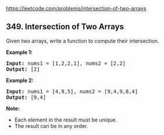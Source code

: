 https://leetcode.com/problems/intersection-of-two-arrays

## 349. Intersection of Two Arrays

<div><p>Given two arrays, write a function to compute their intersection.</p>
<p><strong>Example 1:</strong></p>
<pre><strong>Input: </strong>nums1 = <span id="example-input-1-1">[1,2,2,1]</span>, nums2 = <span id="example-input-1-2">[2,2]</span>
<strong>Output: </strong><span id="example-output-1">[2]</span>
</pre>
<div>
<p><strong>Example 2:</strong></p>
<pre><strong>Input: </strong>nums1 = <span id="example-input-2-1">[4,9,5]</span>, nums2 = <span id="example-input-2-2">[9,4,9,8,4]</span>
<strong>Output: </strong><span id="example-output-2">[9,4]</span></pre>
</div>
<p><b>Note:</b></p>
<ul>
<li>Each element in the result must be unique.</li>
<li>The result can be in any order.</li>
</ul>
<p> </p>
</div>
